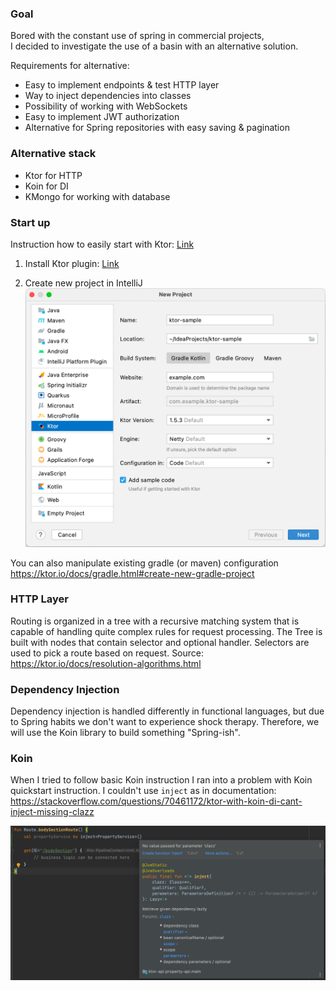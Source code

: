 ### Goal
Bored with the constant use of spring in commercial projects, \
I decided to investigate the use of a basin with an alternative solution.

Requirements for alternative:

* Easy to implement endpoints & test HTTP layer
* Way to inject dependencies into classes
* Possibility of working with WebSockets
* Easy to implement JWT authorization
* Alternative for Spring repositories with easy saving & pagination

### Alternative stack
* Ktor for HTTP
* Koin for DI
* KMongo for working with database

### Start up
Instruction how to easily start with Ktor: [Link](https://ktor.io/docs/intellij-idea.html#install_plugin)

1) Install Ktor
   plugin: [Link](https://plugins.jetbrains.com/plugin/16008-ktor?_ga=2.119157257.1475561129.1641494389-2002089144.1641494389&_gl=1*10ouy88*_ga*MjAwMjA4OTE0NC4xNjQxNDk0Mzg5*_ga_VCMCSM1ZZ7*MTY0MTU3MDgyMS4yLjEuMTY0MTU3MzEwOC4w)

2) Create new project in IntelliJ
   ![img.png](doc/img.png)

You can also manipulate existing gradle (or maven) configuration
https://ktor.io/docs/gradle.html#create-new-gradle-project

### HTTP Layer
Routing is organized in a tree with a recursive matching system that is capable of handling quite complex rules for request processing. 
The Tree is built with nodes that contain selector and optional handler. 
Selectors are used to pick a route based on request.
Source: https://ktor.io/docs/resolution-algorithms.html

### Dependency Injection
Dependency injection is handled differently in functional languages, but due to Spring habits we don't want to
experience shock therapy. Therefore, we will use the Koin library to build something "Spring-ish".

### Koin
When I tried to follow basic Koin instruction I ran into a problem with Koin quickstart instruction.
I couldn't use `inject` as in documentation:
https://stackoverflow.com/questions/70461172/ktor-with-koin-di-cant-inject-missing-clazz

![img_1.png](doc/img_1.png)
